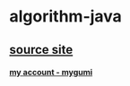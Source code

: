# algorithm-java

## [source site](https://www.acmicpc.net)
#### [my account - mygumi](https://www.acmicpc.net/user/mygumi)

